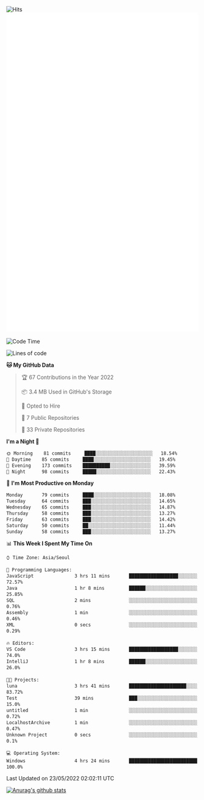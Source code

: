 ![Hits](https://hits.seeyoufarm.com/api/count/incr/badge.svg?url=https%3A%2F%2Fgithub.com%2Fkokose1234&count_bg=%2379C83D&title_bg=%23555555&icon=apple.svg&icon_color=%23E7E7E7&title=hits&edge_flat=false)
<br/>
![Metrics](https://github.com/kokose1234/kokose1234/blob/main/github-metrics.svg)

<!--START_SECTION:waka-->
![Code Time](http://img.shields.io/badge/Code%20Time-644%20hrs%2031%20mins-blue)

![Lines of code](https://img.shields.io/badge/From%20Hello%20World%20I%27ve%20Written-2%20Million%20lines%20of%20code-blue)

**🐱 My GitHub Data** 

> 🏆 67 Contributions in the Year 2022
 > 
> 📦 3.4 MB Used in GitHub's Storage 
 > 
> 💼 Opted to Hire
 > 
> 📜 7 Public Repositories 
 > 
> 🔑 33 Private Repositories  
 > 
**I'm a Night 🦉** 

```text
🌞 Morning    81 commits     ████░░░░░░░░░░░░░░░░░░░░░   18.54% 
🌆 Daytime    85 commits     ████░░░░░░░░░░░░░░░░░░░░░   19.45% 
🌃 Evening    173 commits    ██████████░░░░░░░░░░░░░░░   39.59% 
🌙 Night      98 commits     █████░░░░░░░░░░░░░░░░░░░░   22.43%

```
📅 **I'm Most Productive on Monday** 

```text
Monday       79 commits     ████░░░░░░░░░░░░░░░░░░░░░   18.08% 
Tuesday      64 commits     ███░░░░░░░░░░░░░░░░░░░░░░   14.65% 
Wednesday    65 commits     ███░░░░░░░░░░░░░░░░░░░░░░   14.87% 
Thursday     58 commits     ███░░░░░░░░░░░░░░░░░░░░░░   13.27% 
Friday       63 commits     ███░░░░░░░░░░░░░░░░░░░░░░   14.42% 
Saturday     50 commits     ██░░░░░░░░░░░░░░░░░░░░░░░   11.44% 
Sunday       58 commits     ███░░░░░░░░░░░░░░░░░░░░░░   13.27%

```


📊 **This Week I Spent My Time On** 

```text
⌚︎ Time Zone: Asia/Seoul

💬 Programming Languages: 
JavaScript               3 hrs 11 mins       ██████████████████░░░░░░░   72.57% 
Java                     1 hr 8 mins         ██████░░░░░░░░░░░░░░░░░░░   25.85% 
SQL                      2 mins              ░░░░░░░░░░░░░░░░░░░░░░░░░   0.76% 
Assembly                 1 min               ░░░░░░░░░░░░░░░░░░░░░░░░░   0.46% 
XML                      0 secs              ░░░░░░░░░░░░░░░░░░░░░░░░░   0.29%

🔥 Editors: 
VS Code                  3 hrs 15 mins       ██████████████████░░░░░░░   74.0% 
IntelliJ                 1 hr 8 mins         ██████░░░░░░░░░░░░░░░░░░░   26.0%

🐱‍💻 Projects: 
luna                     3 hrs 41 mins       █████████████████████░░░░   83.72% 
Test                     39 mins             ███░░░░░░░░░░░░░░░░░░░░░░   15.0% 
untitled                 1 min               ░░░░░░░░░░░░░░░░░░░░░░░░░   0.72% 
LocalhostArchive         1 min               ░░░░░░░░░░░░░░░░░░░░░░░░░   0.47% 
Unknown Project          0 secs              ░░░░░░░░░░░░░░░░░░░░░░░░░   0.1%

💻 Operating System: 
Windows                  4 hrs 24 mins       █████████████████████████   100.0%

```


 Last Updated on 23/05/2022 02:02:11 UTC
<!--END_SECTION:waka-->

[![Anurag's github stats](https://github-readme-stats.vercel.app/api?username=kokose1234&theme=dracula)](https://github.com/anuraghazra/github-readme-stats)



	
